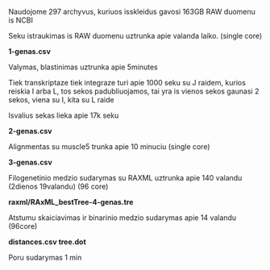 Naudojome 297 archyvus, kuriuos isskleidus gavosi 163GB RAW duomenu is NCBI

Seku istraukimas is RAW duomenu uztrunka apie valanda laiko. (single core)

**1-genas.csv**

Valymas, blastinimas uztrunka apie 5minutes

Tiek transkriptaze tiek integraze turi apie 1000 seku su J raidem, kurios reiskia I arba L, tos sekos padubliuojamos, tai yra is vienos sekos gaunasi 2 sekos, viena su I, kita su L raide

Isvalius sekas lieka apie 17k seku 

**2-genas.csv**

Alignmentas su muscle5 trunka apie 10 minuciu (single core)

**3-genas.csv**

Filogenetinio medzio sudarymas su RAXML uztrunka apie 140 valandu (2dienos 19valandu) (96 core)

**raxml/RAxML_bestTree-4-genas.tre**

Atstumu skaiciavimas ir binarinio medzio sudarymas apie 14 valandu (96core)

**distances.csv tree.dot**

Poru sudarymas 1 min

